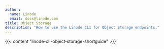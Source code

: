 ```yaml
---
author:
  name: Linode
  email: docs@linode.com
title: Object Storage
description: "How to use the Linode CLI for Object Storage endpoints."
---
```


{{< content "linode-cli-object-storage-shortguide" >}}
